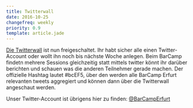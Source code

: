 ```yaml
---
title: Twitterwall
date: 2016-10-25
changefreq: weekly
priority: 0.9
template: article.jade
---
```


<a href="http://twitter.barcamp-erfurt.de">Die Twitterwall</a> ist nun freigeschaltet. Ihr habt sicher alle einen Twitter-Account oder wollt ihn noch bis nächste Woche anlegen. Beim BarCamp findetn mehrere Sessions gleichzeitig statt mittels twitter könnt ihr darüber berichten und schauen was die anderen Teilnehmer gerade machen. Der offizielle Hashtag lautet #bcEF5, über den werden alle BarCamp Erfurt relevanten tweets aggregiert und können dann über die Twitterwall angeschaut werden.

Unser Twitter-Account ist übrigens hier zu finden: <a href="https://twitter.com/BarCampErfurt">@BarCampErfurt</a>